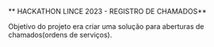 ** HACKATHON LINCE 2023 - REGISTRO DE CHAMADOS**

Objetivo do projeto era criar uma solução para aberturas de chamados(ordens de serviços).